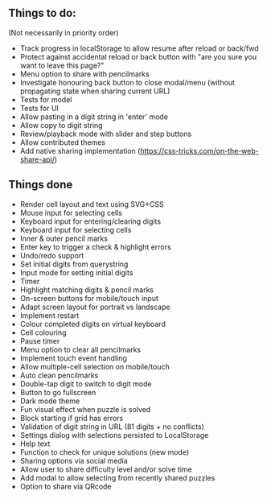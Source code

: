 ## Things to do:
(Not necessarily in priority order)

* Track progress in localStorage to allow resume after reload or back/fwd
* Protect against accidental reload or back button with "are you sure you want
  to leave this page?"
* Menu option to share with pencilmarks
* Investigate honouring back button to close modal/menu (without propagating
  state when sharing current URL)
* Tests for model
* Tests for UI
* Allow pasting in a digit string in 'enter' mode
* Allow copy to digit string
* Review/playback mode with slider and step buttons
* Allow contributed themes
* Add native sharing implementation (https://css-tricks.com/on-the-web-share-api/)

## Things done
* Render cell layout and text using SVG+CSS
* Mouse input for selecting cells
* Keyboard input for entering/clearing digits
* Keyboard input for selecting cells
* Inner & outer pencil marks
* Enter key to trigger a check & highlight errors
* Undo/redo support
* Set initial digits from querystring
* Input mode for setting initial digits
* Timer
* Highlight matching digits & pencil marks
* On-screen buttons for mobile/touch input
* Adapt screen layout for portrait vs landscape
* Implement restart
* Colour completed digits on virtual keyboard
* Cell colouring
* Pause timer
* Menu option to clear all pencilmarks
* Implement touch event handling
* Allow multiple-cell selection on mobile/touch
* Auto clean pencilmarks
* Double-tap digit to switch to digit mode
* Button to go fullscreen
* Dark mode theme
* Fun visual effect when puzzle is solved
* Block starting if grid has errors
* Validation of digit string in URL (81 digits + no conflicts)
* Settings dialog with selections persisted to LocalStorage
* Help text
* Function to check for unique solutions (new mode)
* Sharing options via social media
* Allow user to share difficulty level and/or solve time
* Add modal to allow selecting from recently shared puzzles
* Option to share via QRcode
